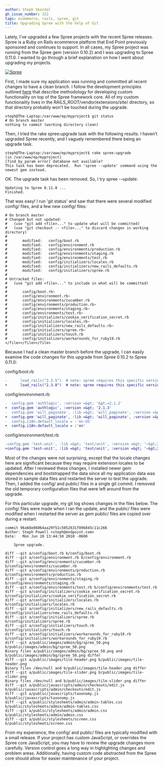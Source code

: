 ```yaml
---
author: Steph Skardal
gh_issue_number: 322
tags: ecommerce, rails, spree, git
title: Upgrading Spree with the help of Git
---
```


Lately, I've upgraded a few Spree projects with the recent Spree releases. Spree is a Ruby on Rails ecommerce platform that End Point previously sponsored and continues to support. In all cases, my Spree project was running from the Spree gem (version 0.10.2) and I was upgrading to Spree 0.11.0. I wanted to go through a brief explanation on how I went about upgrading my projects.

<a href="http://spreecommerce.com/"><img alt="Spree" src="http://spreecommerce.com/images/new_logo.png"/></a>

First, I made sure my application was running and committed all recent changes to have a clean branch. I follow the development principles outlined [here](http://blog.endpoint.com/2010/03/spree-software-development.html) that describe methodology for developing custom functionality on top of the Spree framework core. All of my custom functionality lives in the RAILS_ROOT/vendor/extensions/site/ directory, so that directory probably won't be touched during the upgrade.

```nohighlight
steph@The-Laptop:/var/www/ep/myproject$ git status
# On branch master
nothing to commit (working directory clean)
```

Then, I tried the rake spree:upgrade task with the following results. I haven't upgraded Spree recently, and I vaguely remembered there being an upgrade task.

```nohighlight
steph@The-Laptop:/var/www/ep/myproject$ rake spree:upgrade
(in /var/www/ep/myproject)
[find_by_param error] database not available?
This task has been deprecated.  Run 'spree --update' command using the newest gem instead.
```

OK. The upgrade task has been removed. So, I try spree --update:

```nohighlight
Updating to Spree 0.11.0 ...
Finished.
```

That was easy! I run 'git status' and saw that there were several modified config/ files, and a few new config/ files:

```nohighlight
# On branch master
# Changed but not updated:
#   (use "git add <file>..." to update what will be committed)
#   (use "git checkout -- <file>..." to discard changes in working directory)
#
#       modified:   config/boot.rb
#       modified:   config/environment.rb
#       modified:   config/environments/production.rb
#       modified:   config/environments/staging.rb
#       modified:   config/environments/test.rb
#       modified:   config/initializers/locales.rb
#       modified:   config/initializers/new_rails_defaults.rb
#       modified:   config/initializers/spree.rb
#
# Untracked files:
#   (use "git add <file>..." to include in what will be committed)
#
#       config/boot.rb~
#       config/environment.rb~
#       config/environments/cucumber.rb
#       config/environments/production.rb~
#       config/environments/staging.rb~
#       config/environments/test.rb~
#       config/initializers/cookie_verification_secret.rb
#       config/initializers/locales.rb~
#       config/initializers/new_rails_defaults.rb~
#       config/initializers/spree.rb~
#       config/initializers/touch.rb
#       config/initializers/workarounds_for_ruby19.rb
</file></file></file>
```

Because I had a clean master branch before the upgrade, I can easily examine the code changes for this upgrade from Spree 0.10.2 to Spree 0.11.0:

config/boot.rb

```diff
-      load_rails("2.3.5")  # note: spree requires this specific version of rails (change at your own risk)
+      load_rails("2.3.8")  # note: spree requires this specific version of rails (change at your own risk)
```

config/environment.rb

```diff
-  config.gem 'authlogic', :version =&gt; '&gt;=2.1.2'
+  config.gem 'authlogic', :version =&gt; '2.1.3'
-  config.gem 'will_paginate', :lib =&gt; 'will_paginate', :version =&gt; '2.3.11'
+  config.gem 'will_paginate', :lib =&gt; 'will_paginate', :version =&gt; '2.3.14'
-  config.i18n.default_locale = :'en-US'
+  config.i18n.default_locale = :'en'
```

config/environment/test.rb

```diff
-config.gem 'test-unit', :lib =&gt; 'test/unit', :version =&gt; '~&gt;2.0.5' if RUBY_VERSION.to_f &gt;= 1.9
+config.gem 'test-unit', :lib =&gt; 'test/unit', :version =&gt; '~&gt;2.0.9' if RUBY_VERSION.to_f &gt;= 1.9
```

Most of the changes were not surprising, except that the locale changes here are significant because they may require extension locales to be updated. After I reviewed these changes, I installed newer gem dependencies and bootstrapped the data since all my application data was stored in sample data files and restarted the server to test the upgrade. Then, I added the config/ and public/ files in a single git commit. I removed the old temporary configuration files that were left around from the upgrade.

For this particular upgrade, my git log shows changes in the files below. The config/ files were made when I ran the update, and the public/ files were modified when I restarted the server as gem public/ files are copied over during a restart.

```nohighlight
commit 96a68e86064aa29f51c5052631f896845c11c266
Author: Steph Powell <steph@endpoint.com>
Date:   Mon Jun 28 13:44:50 2010 -0600

    Spree upgrade.

diff --git a/config/boot.rb b/config/boot.rb
diff --git a/config/environment.rb b/config/environment.rb
diff --git a/config/environments/cucumber.rb b/config/environments/cucumber.rb
diff --git a/config/environments/production.rb b/config/environments/production.rb
diff --git a/config/environments/staging.rb b/config/environments/staging.rb
diff --git a/config/environments/test.rb b/config/environments/test.rb
diff --git a/config/initializers/cookie_verification_secret.rb b/config/initializers/cookie_verification_secret.rb
diff --git a/config/initializers/locales.rb b/config/initializers/locales.rb
diff --git a/config/initializers/new_rails_defaults.rb b/config/initializers/new_rails_defaults.rb
diff --git a/config/initializers/spree.rb b/config/initializers/spree.rb
diff --git a/config/initializers/touch.rb b/config/initializers/touch.rb
diff --git a/config/initializers/workarounds_for_ruby19.rb b/config/initializers/workarounds_for_ruby19.rb
diff --git a/public/images/admin/bg/spree_50.png b/public/images/admin/bg/spree_50.png
Binary files a/public/images/admin/bg/spree_50.png and b/public/images/admin/bg/spree_50.png differ
diff --git a/public/images/tile-header.png b/public/images/tile-header.png
Binary files /dev/null and b/public/images/tile-header.png differ
diff --git a/public/images/tile-slider.png b/public/images/tile-slider.png
Binary files /dev/null and b/public/images/tile-slider.png differ
diff --git a/public/javascripts/admin/checkouts/edit.js b/public/javascripts/admin/checkouts/edit.js
diff --git a/public/javascripts/taxonomy.js b/public/javascripts/taxonomy.js
diff --git a/public/stylesheets/admin/admin-tables.css b/public/stylesheets/admin/admin-tables.css
diff --git a/public/stylesheets/admin/admin.css b/public/stylesheets/admin/admin.css
diff --git a/public/stylesheets/screen.css b/public/stylesheets/screen.css
```

From my experience, the config/ and public/ files are typically modified with a small release. If your project has custom JavaScript, or overrides the Spree core JavaScript, you may have to review the upgrade changes more carefully. Version control goes a long way in highlighting changes and problem areas. Additionally, having custom code abstracted from the Spree core should allow for easier maintenance of your project.
